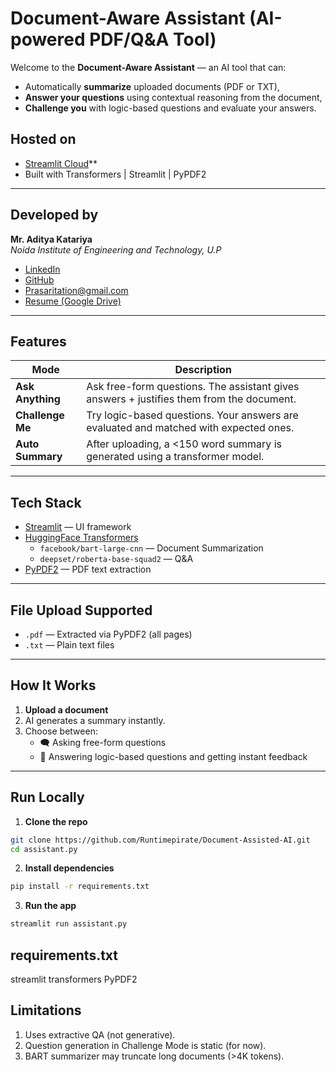 # Document-Aware Assistant (AI-powered PDF/Q&A Tool)

Welcome to the **Document-Aware Assistant** — an AI tool that can:
- Automatically **summarize** uploaded documents (PDF or TXT),
- **Answer your questions** using contextual reasoning from the document,
- **Challenge you** with logic-based questions and evaluate your answers.

## Hosted on
- [Streamlit Cloud]([adityakatariyaez.streamlit.app](https://adityakatariyaez.streamlit.app/))**  
- Built with Transformers | Streamlit | PyPDF2  

---

##  Developed by
**Mr. Aditya Katariya**  
 *Noida Institute of Engineering and Technology, U.P*  
-  [LinkedIn](https://www.linkedin.com/in/adityakatariya/)  
-  [GitHub](https://github.com/Runtimepirate)  
-  [Prasaritation@gmail.com](mailto:Prasaritation@gmail.com)  
-  [Resume (Google Drive)](https://drive.google.com/file/d/1Vq9-H1dl5Kky2ugXPIbnPvJ72EEkTROY/view?usp=drive_link)

---

##  Features

| Mode           | Description |
|----------------|-------------|
| **Ask Anything** | Ask free-form questions. The assistant gives answers + justifies them from the document. |
| **Challenge Me** | Try logic-based questions. Your answers are evaluated and matched with expected ones. |
| **Auto Summary** | After uploading, a <150 word summary is generated using a transformer model. |

---

##  Tech Stack

- [Streamlit](https://streamlit.io/) — UI framework
- [HuggingFace Transformers](https://huggingface.co/transformers/)  
  - `facebook/bart-large-cnn` — Document Summarization  
  - `deepset/roberta-base-squad2` — Q&A
- [PyPDF2](https://pypi.org/project/PyPDF2/) — PDF text extraction

---

##  File Upload Supported

- `.pdf` — Extracted via PyPDF2 (all pages)
- `.txt` — Plain text files

---

##  How It Works

1. **Upload a document**
2. AI generates a summary instantly.
3. Choose between:
   - 🗨️ Asking free-form questions
   - 🎯 Answering logic-based questions and getting instant feedback

---

## Run Locally

1. **Clone the repo**
```bash
git clone https://github.com/Runtimepirate/Document-Assisted-AI.git
cd assistant.py
```
2. **Install dependencies**
```bash
pip install -r requirements.txt
```

3. **Run the app**
```bash
streamlit run assistant.py
```
##  requirements.txt

streamlit
transformers
PyPDF2

##  Limitations

1. Uses extractive QA (not generative).
2. Question generation in Challenge Mode is static (for now).
3. BART summarizer may truncate long documents (>4K tokens).
